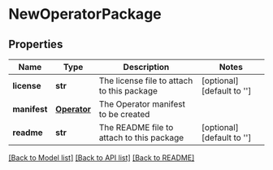 # NewOperatorPackage

## Properties
Name | Type | Description | Notes
------------ | ------------- | ------------- | -------------
**license** | **str** | The license file to attach to this package | [optional] [default to '']
**manifest** | [**Operator**](Operator.md) | The Operator manifest to be created | 
**readme** | **str** | The README file to attach to this package | [optional] [default to '']

[[Back to Model list]](../README.md#documentation-for-models) [[Back to API list]](../README.md#documentation-for-api-endpoints) [[Back to README]](../README.md)


